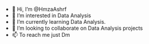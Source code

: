 - 👋 Hi, I’m @HmzaAshrf
- 👀 I’m interested in Data Analysis
- 🌱 I’m currently learning Data Analysis.
- 💞️ I’m looking to collaborate on Data Analysis projects
- 📫 To reach me just Dm

<!---
HmzaAshrf/HmzaAshrf is a ✨ special ✨ repository because its `README.md` (this file) appears on your GitHub profile.
You can click the Preview link to take a look at your changes.
--->
